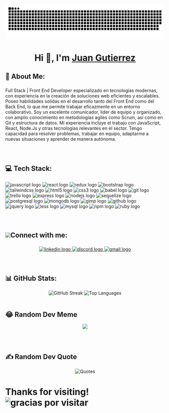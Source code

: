 <img src="https://github.com/1999AZZAR/1999AZZAR/blob/main/resources/img/grid-snake.svg" alt="snake"/>

###

<h1 align="center"> 

**Hi 👋, I'm [Juan Gutierrez](https://www.linkedin.com/in/juan-gutierrez95/)**

</h1>

###

<h2 align="left">💫 About Me:</h2>

###

<p align="left">Full Stack | Front End Developer especializado en tecnologías modernas, con experiencia en la creación de soluciones web eficientes y escalables. Poseo habilidades solidas en el desarrollo tanto del Front End como del Back End, lo que me permite trabajar eficazmente en un entorno colaborativo. Soy un excelente comunicador, líder de equipo y organizado, con amplio conocimiento en metodologías agiles como Scrum, así como en Git y estructura de datos. Mi experiencia incluye el trabajo con JavaScript, React, Node.Js y otras tecnologías relevantes en el sector. Tengo capacidad para resolver problemas, trabajar en equipo, adaptarme a nuevas situaciones y aprender de manera autónoma.</p>

###

<br/>

<h2 align="left">💻 Tech Stack:</h2>

###

<div style="display:flex; justify-content: space-between;">
  <div>
    <img src="https://cdn.jsdelivr.net/gh/devicons/devicon/icons/javascript/javascript-original.svg" height="40" width="52" alt="javascript logo"  />
    <img src="https://cdn.jsdelivr.net/gh/devicons/devicon/icons/react/react-original.svg" height="40" width="52" alt="react logo"  />
    <img src="https://cdn.jsdelivr.net/gh/devicons/devicon/icons/redux/redux-original.svg" height="40" width="52" alt="redux logo"  />
    <img src="https://cdn.jsdelivr.net/gh/devicons/devicon/icons/bootstrap/bootstrap-original.svg" height="40" width="52" alt="bootstrap logo"  />
    <img src="https://cdn.jsdelivr.net/gh/devicons/devicon/icons/tailwindcss/tailwindcss-original-wordmark.svg" height="40" width="52" alt="tailwindcss logo"  />
    <img src="https://cdn.jsdelivr.net/gh/devicons/devicon/icons/html5/html5-original.svg" height="40" width="52" alt="html5 logo"  />
    <img src="https://cdn.jsdelivr.net/gh/devicons/devicon/icons/css3/css3-original.svg" height="40" width="52" alt="css3 logo"  />
    <img src="https://cdn.jsdelivr.net/gh/devicons/devicon/icons/babel/babel-original.svg" height="40" width="52" alt="babel logo"  />
    <img src="https://cdn.jsdelivr.net/gh/devicons/devicon/icons/git/git-original.svg" height="40" width="52" alt="git logo"  />
    <img src="https://cdn.jsdelivr.net/gh/devicons/devicon/icons/trello/trello-plain.svg" height="40" width="52" alt="trello logo"  />
    <img src="https://cdn.jsdelivr.net/gh/devicons/devicon/icons/express/express-original.svg" height="40" width="52" alt="express logo"  />
    <img src="https://cdn.jsdelivr.net/gh/devicons/devicon/icons/nodejs/nodejs-original.svg" height="40" width="52" alt="nodejs logo"  />
    <img src="https://cdn.jsdelivr.net/gh/devicons/devicon/icons/sequelize/sequelize-original.svg" height="40" width="52" alt="sequelize logo"  />
    <img src="https://cdn.jsdelivr.net/gh/devicons/devicon/icons/postgresql/postgresql-original.svg" height="40" width="52" alt="postgresql logo"  />
    <img src="https://cdn.jsdelivr.net/gh/devicons/devicon/icons/mongodb/mongodb-original.svg" height="40" width="52" alt="mongodb logo"  />
    <img src="https://cdn.jsdelivr.net/gh/devicons/devicon/icons/gimp/gimp-original.svg" height="40" width="52" alt="gimp logo"  />
    <img src="https://cdn.jsdelivr.net/gh/devicons/devicon/icons/github/github-original.svg" height="40" width="52" alt="github logo"  />
    <img src="https://cdn.jsdelivr.net/gh/devicons/devicon/icons/jquery/jquery-original.svg" height="40" width="52" alt="jquery logo"  />
    <img src="https://cdn.jsdelivr.net/gh/devicons/devicon/icons/less/less-plain-wordmark.svg" height="40" width="52" alt="less logo"  />
    <img src="https://cdn.jsdelivr.net/gh/devicons/devicon/icons/mysql/mysql-original.svg" height="40" width="52" alt="mysql logo"  />
    <img src="https://cdn.jsdelivr.net/gh/devicons/devicon/icons/npm/npm-original-wordmark.svg" height="40" width="52" alt="npm logo"  />
    <img src="https://cdn.jsdelivr.net/gh/devicons/devicon/icons/ruby/ruby-original.svg" height="40" width="52" alt="ruby logo"  />
  </div>
  </div>

###

<br/>
<h2>
<img src='https://raw.githubusercontent.com/ShahriarShafin/ShahriarShafin/main/Assets/handshake.gif' width="60px">Connect with me:
</h2>

###

<div align="center">
  <a href="https://linkedin.com/in/juan-gutierrez95" target="_blank">
    <img src="https://img.shields.io/static/v1?message=LinkedIn&logo=linkedin&label=&color=0077B5&logoColor=white&labelColor=&style=for-the-badge" height="40" alt="linkedin logo"  />
  </a>
  <a href="https://discord.com/users/JuanGuti%C3%A9rrez#0749" target="_blank">
    <img src="https://img.shields.io/static/v1?message=Discord&logo=discord&label=&color=7289DA&logoColor=white&labelColor=&style=for-the-badge" height="40" alt="discord logo"  />
  </a>
  <a href="mailto:juan.gutierrez19958@gmail.com" target="_blank">
    <img src="https://img.shields.io/static/v1?message=Gmail&logo=gmail&label=&color=D14836&logoColor=white&labelColor=&style=for-the-badge" height="40" alt="gmail logo"  />
  </a>
</div>

###

<br/>

## 📊 GitHub Stats:
<div align="center">
    <img src="https://github-readme-streak-stats.herokuapp.com/?user=JuanGutierrez95&theme=yeblu&hide_border=true" alt="GitHub Streak">
    <img src="https://github-readme-stats.vercel.app/api/top-langs/?username=JuanGutierrez95&theme=yeblu&hide_border=true&include_all_commits=false&count_private=false&layout=compact" alt="Top Languages">
</div>

<br/>

## 😂 Random Dev Meme
<div align="center">
<img src='https://randommeme-five.vercel.app/' style="height: 400px;"/>
</div>

###

<br/>

## ✍️ Random Dev Quote
<div align="center">
<img src="https://quotes-github-readme.vercel.app/api?type=horizontal&theme=gruvbox" alt="Quotes">
</div>

###

<h1>
Thanks for visiting! <img width="45" src="https://user-images.githubusercontent.com/76783198/182454378-115c3a2e-50cc-490e-85f0-fbdfab7f36ba.gif" alt="gracias por visitar"/>
</h1>
